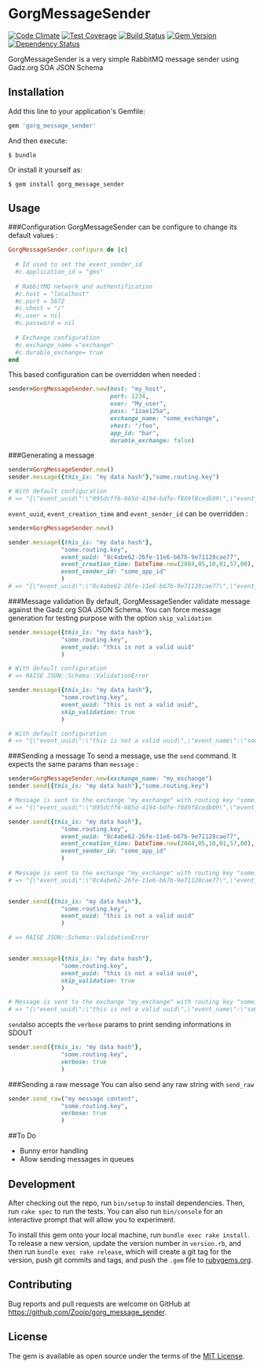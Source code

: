 # GorgMessageSender
[![Code Climate](https://codeclimate.com/github/Zooip/gorg_message_sender/badges/gpa.svg)](https://codeclimate.com/github/Zooip/gorg_message_sender) [![Test Coverage](https://codeclimate.com/github/Zooip/gorg_message_sender/badges/coverage.svg)](https://codeclimate.com/github/Zooip/gorg_message_sender/coverage) [![Build Status](https://travis-ci.org/Zooip/gorg_message_sender.svg?branch=master)](https://travis-ci.org/Zooip/gorg_message_sender) [![Gem Version](https://badge.fury.io/rb/gorg_message_sender.svg)](https://badge.fury.io/rb/gorg_message_sender) [![Dependency Status](https://gemnasium.com/badges/github.com/Zooip/gorg_message_sender.svg)](https://gemnasium.com/github.com/Zooip/gorg_message_sender)

GorgMessageSender is a very simple RabbitMQ message sender using Gadz.org SOA JSON Schema

## Installation

Add this line to your application's Gemfile:

```ruby
gem 'gorg_message_sender'
```

And then execute:

    $ bundle

Or install it yourself as:

    $ gem install gorg_message_sender

## Usage
###Configuration
GorgMessageSender can be configure to change its default values :
```ruby
GorgMessageSender.configure do |c|
  
  # Id used to set the event_sender_id
  #c.application_id = "gms"
  
  # RabbitMQ network and authentification
  #c.host = "localhost" 
  #c.port = 5672 
  #c.vhost = "/"
  #c.user = nil
  #c.password = nil
  
  # Exchange configuration
  #c.exchange_name ="exchange"        
  #c.durable_exchange= true
end
```

This based configuration can be overridden when needed :
```ruby
sender=GorgMessageSender.new(host: "my_host",
                             port: 1234,
                             user: "My_user",
                             pass: "1zae125a",
                             exchange_name: "some_exchange",
                             vhost: "/foo",
                             app_id: "bar",
                             durable_exchange: false)
```
###Generating a message
```ruby
sender=GorgMessageSender.new()
sender.message({this_is: "my data hash"},"some.routing.key")

# With default configuration
# => "{\"event_uuid\":\"095dcff6-665d-4194-bdfe-f889f8cedb09\",\"event_name\":\"some.routing.key\",\"event_creation_time\":\"2016-05-31T08:53:32+02:00\",\"event_sender_id\":\"gms\",\"data\":{\"this_is\":\"my data hash\"}}"
```

`event_uuid`, `event_creation_time` and `event_sender_id` can be overridden :

```ruby
sender=GorgMessageSender.new()

sender.message({this_is: "my data hash"},
               "some.routing.key",
               event_uuid: "8c4abe62-26fe-11e6-b67b-9e71128cae77",
               event_creation_time: DateTime.new(2084,05,10,01,57,00),
               event_sender_id: "some_app_id"
               )
# => "{\"event_uuid\":\"8c4abe62-26fe-11e6-b67b-9e71128cae77\",\"event_name\":\"some.routing.key\",\"event_creation_time\":\"2084-05-10T01:57:00+00:00\",\"event_sender_id\":\"some_app_id\",\"data\":{\"this_is\":\"my data hash\"}}"
```
###Message validation
By default, GorgMessageSender validate message against the Gadz.org SOA JSON Schema. You can force message generation for testing purpose with the option `skip_validation`

```ruby
sender.message({this_is: "my data hash"},
               "some.routing.key",
               event_uuid: "this is not a valid uuid"
               )

# With default configuration
# => RAISE JSON::Schema::ValidationError

sender.message({this_is: "my data hash"},
               "some.routing.key",
               event_uuid: "this is not a valid uuid",
               skip_validation: true
               )

# With default configuration
# => "{\"event_uuid\":\"this is not a valid uuid\",\"event_name\":\"some.routing.key\",\"event_creation_time\":\"2016-05-31T09:15:21+02:00\",\"event_sender_id\":\"gms\",\"data\":{\"this_is\":\"my data hash\"}}"

```
###Sending a message
To send a message, use the `send` command. It expects the same params than `message` :
```ruby
sender=GorgMessageSender.new(exchange_name: "my_exchange")
sender.send({this_is: "my data hash"},"some.routing.key")

# Message is sent to the exchange "my_exchange" with routing key "some.routing.key"
# => "{\"event_uuid\":\"095dcff6-665d-4194-bdfe-f889f8cedb09\",\"event_name\":\"some.routing.key\",\"event_creation_time\":\"2016-05-31T08:53:32+02:00\",\"event_sender_id\":\"gms\",\"data\":{\"this_is\":\"my data hash\"}}"

sender.send({this_is: "my data hash"},
               "some.routing.key",
               event_uuid: "8c4abe62-26fe-11e6-b67b-9e71128cae77",
               event_creation_time: DateTime.new(2084,05,10,01,57,00),
               event_sender_id: "some_app_id"
               )
           
# Message is sent to the exchange "my_exchange" with routing key "some.routing.key"
# => "{\"event_uuid\":\"8c4abe62-26fe-11e6-b67b-9e71128cae77\",\"event_name\":\"some.routing.key\",\"event_creation_time\":\"2084-05-10T01:57:00+00:00\",\"event_sender_id\":\"some_app_id\",\"data\":{\"this_is\":\"my data hash\"}}"


sender.send({this_is: "my data hash"},
               "some.routing.key",
               event_uuid: "this is not a valid uuid"
               )

# => RAISE JSON::Schema::ValidationError


sender.message({this_is: "my data hash"},
               "some.routing.key",
               event_uuid: "this is not a valid uuid",
               skip_validation: true
               )

# Message is sent to the exchange "my_exchange" with routing key "some.routing.key"
# => "{\"event_uuid\":\"this is not a valid uuid\",\"event_name\":\"some.routing.key\",\"event_creation_time\":\"2016-05-31T09:15:21+02:00\",\"event_sender_id\":\"gms\",\"data\":{\"this_is\":\"my data hash\"}}"
```

`send`also accepts the `verbose` params to print sending informations in SDOUT

```ruby
sender.send({this_is: "my data hash"},
               "some.routing.key",
               verbose: true
               )
```
###Sending a raw message
  You can also send any raw string with `send_raw`

```ruby
sender.send_raw("my message content",
               "some.routing.key",
               verbose: true
               )
```

##To Do
 - Bunny error handling
 - Allow sending messages in queues

## Development

After checking out the repo, run `bin/setup` to install dependencies. Then, run `rake spec` to run the tests. You can also run `bin/console` for an interactive prompt that will allow you to experiment.

To install this gem onto your local machine, run `bundle exec rake install`. To release a new version, update the version number in `version.rb`, and then run `bundle exec rake release`, which will create a git tag for the version, push git commits and tags, and push the `.gem` file to [rubygems.org](https://rubygems.org).

## Contributing

Bug reports and pull requests are welcome on GitHub at https://github.com/Zooip/gorg_message_sender.


## License

The gem is available as open source under the terms of the [MIT License](http://opensource.org/licenses/MIT).
